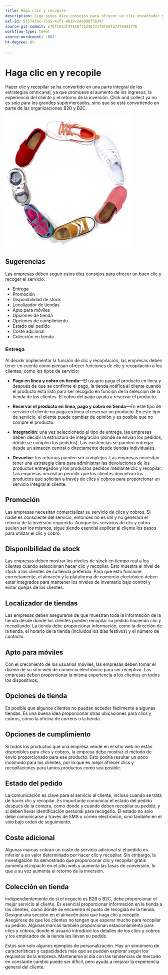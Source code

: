 ```yaml
---
title: Haga clic y recopile
description: Siga estos diez consejos para ofrecer un clic encantador y recopilar experiencia para sus clientes.
exl-id: 5f5743ac-75a5-41f1-8819-2de088f56387
source-git-commit: e76f101df47116f7b246f21f0fe0fa72769d2776
workflow-type: tm+mt
source-wordcount: '802'
ht-degree: 0%

---
```


# Haga clic en y recopile

Hacer clic y recopilar se ha convertido en una parte integral de las estrategias omnicanal, ya que promueve el aumento de los ingresos, la experiencia del cliente y el retorno de la inversión. Click and collect ya no es solo para los grandes supermercados, sino que se está convirtiendo en parte de las organizaciones B2B y B2C.

![Zapatos en un círculo](../../assets/playbooks/shoes.png)

## Sugerencias

Las empresas deben seguir estos diez consejos para ofrecer un buen clic y recoger el servicio:

- Entrega
- Promoción
- Disponibilidad de stock
- Localizador de tiendas
- Apto para móviles
- Opciones de tienda
- Opciones de cumplimiento
- Estado del pedido
- Coste adicional
- Colección en tienda

### Entrega

Al decidir implementar la función de clic y recopilación, las empresas deben tener en cuenta cómo piensan ofrecer funciones de clic y recopilación a los clientes, como los tipos de servicio:

- **Pago en línea y cobro en tienda**—El usuario paga el producto en línea y después de que se confirme el pago, la tienda notifica al cliente cuando el producto está listo para ser recogido en función de la selección de la tienda de los clientes. El cobro del pago ayuda a reservar el producto.

- **Reservar el producto en línea, pago y cobro en tienda**—En este tipo de servicio el cliente no paga en línea al reservar un producto. En este tipo de servicio, el cliente puede cambiar de opinión y es posible que no compre el producto.

- **Integración**: una vez seleccionado el tipo de entrega, las empresas deben decidir la estructura de integración (dónde se envían los pedidos, dónde se cumplen los pedidos). Las existencias se pueden entregar desde un almacén central o directamente desde tiendas individuales.

- **Devuelve**: los retornos pueden ser complejos. Las empresas necesitan tener una estrategia clara para administrar las devoluciones de los productos entregados y los productos pedidos mediante clic y recopilar. Las empresas necesitan permitir que los clientes devuelvan los productos que solicitan a través de clics y cobros para proporcionar un servicio integral al cliente.

## Promoción

Las empresas necesitan comercializar su servicio de clics y cobros. Si nadie es consciente del servicio, entonces no es útil y no generará el retorno de la inversión requerido. Aunque los servicios de clic y cobro suelen ser los mismos, sigue siendo esencial explicar al cliente los pasos para utilizar el clic y cobro.

## Disponibilidad de stock

Las empresas deben mostrar los niveles de stock en tiempo real a los clientes cuando seleccionan hacer clic y recopilar. Esto muestra el nivel de stock a los clientes de su tienda preferida. Para que esto funcione correctamente, el almacén y la plataforma de comercio electrónico deben estar integrados para mantener los niveles de inventario bajo control y evitar quejas de los clientes.

## Localizador de tiendas

Las empresas deben asegurarse de que muestran toda la información de la tienda desde donde los clientes pueden recopilar su pedido haciendo clic y recopilando. La tienda debe proporcionar información, como la dirección de la tienda, el horario de la tienda (incluidos los días festivos) y el número de contacto.

## Apto para móviles

Con el crecimiento de los usuarios móviles, las empresas deben tomar el diseño de su sitio web de comercio electrónico para ser receptivo. Las empresas deben proporcionar la misma experiencia a los clientes en todos los dispositivos.

## Opciones de tienda

Es posible que algunos clientes no puedan acceder fácilmente a algunas tiendas. Es una buena idea proporcionar otras ubicaciones para clics y cobros, como la oficina de correos o la tienda.

## Opciones de cumplimiento

Si todos los productos que una empresa vende en el sitio web no están disponibles para clics y cobros, la empresa debe mostrar el método de envío proporcionado para ese producto. Esto podría resultar un poco incómodo para los clientes, por lo que es mejor ofrecer clics y recopilaciones para tantos productos como sea posible.

## Estado del pedido

La comunicación es clave para el servicio al cliente, incluso cuando se trata de hacer clic y recopilar. Es importante comunicar el estado del pedido después de la compra, como dónde y cuándo deben recopilar su pedido, y si deben llevar identificación personal para recogerlo. El estado no solo debe comunicarse a través de SMS o correo electrónico, sino también en el sitio bajo orden de seguimiento.

## Coste adicional

Algunas marcas cobran un coste de servicio adicional si el pedido es inferior a un valor determinado por hacer clic y recopilar. Sin embargo, la investigación ha demostrado que proporcionar clic y recopilar gratis aumenta el impacto en el sitio web y aumenta las tasas de conversión, lo que a su vez aumenta el retorno de la inversión.

## Colección en tienda

Independientemente de si el negocio es B2B o B2C, debe proporcionar el mejor servicio al cliente. Es esencial proporcionar información en la tienda a los clientes, como dónde se encuentra el punto de recogida en la tienda. Designe una sección en el almacén para que haga clic y recopile. Asegúrese de que los clientes no tengan que esperar mucho para recopilar su pedido. Algunas marcas también proporcionan estacionamiento para clics y cobros, donde el usuario introduce los detalles de los clics y cobros y los empleados de la tienda les llevan su pedido.

Estos son solo algunos ejemplos de personalización. Hay un sinnúmero de características y capacidades más que se pueden explorar según los requisitos de la empresa. Mantenerse al día con las tendencias de mercado en constante cambio puede ser difícil, pero ayuda a mejorar la experiencia general del cliente.
